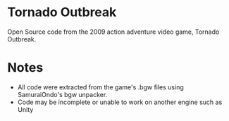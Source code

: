 # Tornado Outbreak
Open Source code from the 2009 action adventure video game, Tornado Outbreak.

# Notes
* All code were extracted from the game's .bgw files using SamuraiOndo's bgw unpacker.
* Code may be incomplete or unable to work on another engine such as Unity
